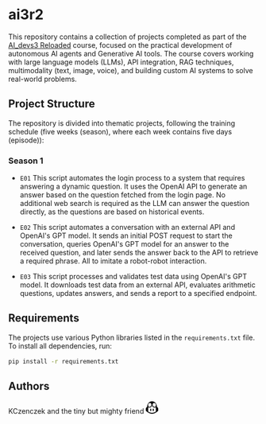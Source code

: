 # ai3r2

This repository contains a collection of projects completed as part of the [AI_devs3 Reloaded](https://www.aidevs.pl/) course, focused on the practical development of autonomous AI agents and Generative AI tools. The course covers working with large language models (LLMs), API integration, RAG techniques, multimodality (text, image, voice), and building custom AI systems to solve real-world problems.

## Project Structure

The repository is divided into thematic projects, following the training schedule (five weeks (season), where each week contains five days (episode)):

### Season 1
- `E01` This script automates the login process to a system that requires answering a dynamic question.
It uses the OpenAI API to generate an answer based on the question fetched from the login page. 
No additional web search is required as the LLM can answer the question directly, as the questions 
are based on historical events.

- `E02` This script automates a conversation with an external API and OpenAI's GPT model. It sends an initial POST request to start the conversation, queries OpenAI's GPT model for an answer to the received question, and later sends the answer back to the API to retrieve a required phrase. All to imitate a robot-robot interaction.

- `E03` This script processes and validates test data using OpenAI's GPT model. It downloads test data from an external API, evaluates arithmetic questions, updates answers, and sends a report to a specified endpoint. 

## Requirements

The projects use various Python libraries listed in the `requirements.txt` file. To install all dependencies, run:

```bash
pip install -r requirements.txt
```

## Authors

KCzenczek and the tiny but mighty friend <img src="other_files/github-copilot-icon.svg" alt="Copilot Icon" style="width:25px; height:25px;">